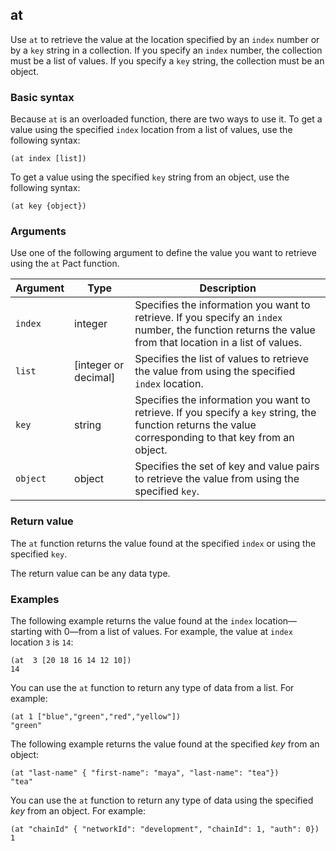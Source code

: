## at

Use `at` to retrieve the value at the location specified by an `index` number or by a `key` string in a collection.
If you specify an `index` number, the collection must be a list of values.
If you specify a `key` string, the collection must be an object.

### Basic syntax

Because `at` is an overloaded function, there are two ways to use it.
To get a value using the specified `index` location from a list of values, use the following syntax:

```pact
(at index [list])
```

To get a value using the specified `key` string from an object, use the following syntax:

```pact
(at key {object})
```

### Arguments

Use one of the following argument to define the value you want to retrieve using the `at` Pact function.

| Argument | Type | Description
| -------- | ---- | -----------
| `index` | integer | Specifies the information you want to retrieve. If you specify an `index` number, the function returns the value from that location in a list of values.
| `list` | [integer or decimal] | Specifies the list of values to retrieve the value from using the specified `index` location. 
| `key` | string | Specifies the information you want to retrieve. If you specify a `key` string, the function returns the value corresponding to that key from an object.
| `object` | object | Specifies the set of key and value pairs to retrieve the value from using the specified `key`.

### Return value

The `at` function returns the value found at the specified `index` or using the specified `key`.

The return value can be any data type.

### Examples

The following example returns the value found at the `index` location—starting with 0—from a list of values.
For example, the value at `index` location `3` is `14`:

```pact
(at  3 [20 18 16 14 12 10])
14
```

You can use the `at` function to return any type of data from a list.
For example:

```pact
(at 1 ["blue","green","red","yellow"])
"green"
```

The following example returns the value found at the specified *key* from an object:

```pact
(at "last-name" { "first-name": "maya", "last-name": "tea"})
"tea"
```

You can use the `at` function to return any type of data using the specified *key* from an object.
For example:

```pact
(at "chainId" { "networkId": "development", "chainId": 1, "auth": 0})
1
```
